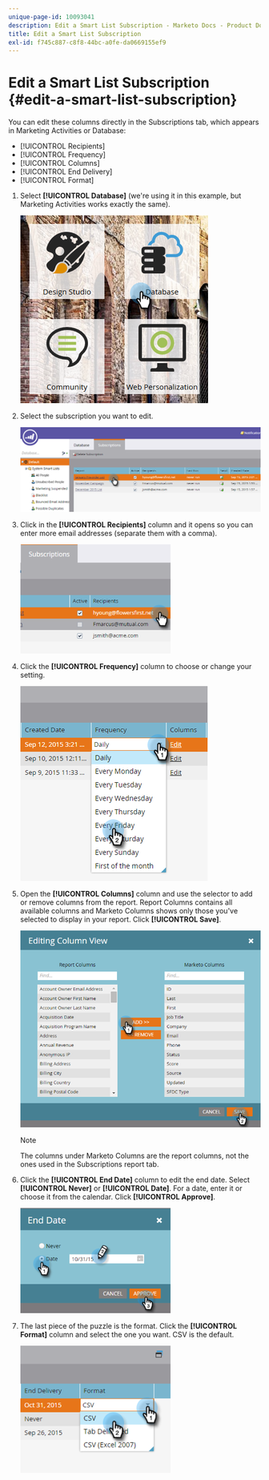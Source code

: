 ```yaml
---
unique-page-id: 10093041
description: Edit a Smart List Subscription - Marketo Docs - Product Documentation
title: Edit a Smart List Subscription
exl-id: f745c887-c8f8-44bc-a0fe-da0669155ef9
---
```

# Edit a Smart List Subscription {#edit-a-smart-list-subscription}

You can edit these columns directly in the Subscriptions tab, which appears in Marketing Activities or Database:

* [!UICONTROL Recipients]
* [!UICONTROL Frequency]
* [!UICONTROL Columns]
* [!UICONTROL End Delivery]
* [!UICONTROL Format]

1. Select **[!UICONTROL Database]** (we're using it in this example, but Marketing Activities works exactly the same).

   ![](assets/db-1.png)

1. Select the subscription you want to edit.

   ![](assets/two.png)

1. Click in the **[!UICONTROL Recipients]** column and it opens so you can enter more email addresses (separate them with a comma).

   ![](assets/image2015-9-14-13-3a44-3a14.png)

1. Click the **[!UICONTROL Frequency]** column to choose or change your setting.

   ![](assets/image2015-9-14-10-3a30-3a37.png)

1. Open the **[!UICONTROL Columns]** column and use the selector to add or remove columns from the report. Report Columns contains all available columns and Marketo Columns shows only those you've selected to display in your report. Click **[!UICONTROL Save]**.

   ![](assets/image2015-9-14-10-3a59-3a6.png)

   >[!NOTE]
   >
   >The columns under Marketo Columns are the report columns, not the ones used in the Subscriptions report tab.

1. Click the **[!UICONTROL End Date]** column to edit the end date. Select **[!UICONTROL Never]** or **[!UICONTROL Date]**. For a date, enter it or choose it from the calendar. Click **[!UICONTROL Approve]**.

   ![](assets/image2015-9-14-11-3a6-3a38.png)

1. The last piece of the puzzle is the format. Click the **[!UICONTROL Format]** column and select the one you want. CSV is the default.

   ![](assets/image2015-9-14-11-3a11-3a41.png)
